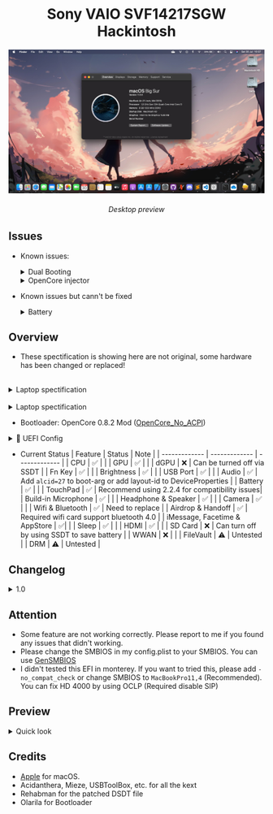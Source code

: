 <h1 align="center">Sony VAIO SVF14217SGW Hackintosh</h1> 

![lspcon_debug](./img/desktop.jpg)
<h6 align="center">Desktop preview</h6>

## Issues

* Known issues:

	<details>
		<summary>Dual Booting</summary>
		<br>
		For some reason, almost VAIO notebooks come from 2016 or older (I donn't sure about that!) didn't have any option in UEFI called: 'Boot Priority'. So, that mean there're many challenge come with that. To fixed this, we inly have 1 solution: Using EasyUEFI to custom boot entry! Download <a href="https://www.easyuefi.com/index-us.html">EasyUEFI</a>
		<br>
		<br>
		To add OpenCore and make it boot first instead of Windows Boot Manager (WBM). Please choose OpenCore.efi from /EFI/OC/OpenCore.efi 
		<br>
		For full guide about this, please read <a href="https://www.olarila.com/topic/13072-dual-boot-guide-clover-and-open-core/">here</a>
	</details>

	<details>
		<summary>OpenCore injector</summary>
		<br>
		As you now, OpenCore are supported more OSes and faster than Chameleon (Legacy) and Clover!
		<br>
		Beside, there're also many error come with this bootloader. Like using DSDT instead SSDT. The main reason for this is there are lot of various kext support more hardware. That mean you needn't use DSDT anymore, only use SSDT and hot-patch. But the VAIO notebooks aren't! They required DDST to make macOS read their battery! (Basically, <a href="https://github.com/1Revenger1/ECEnabler">ECEnabler</a> didn't work with some VAIO notebooks, they need DSDT to read the battery). And that mean OpenCore will inject our patched DSDT to all OSes and it cause BDOS on Windows! 
		<br>
		Luckily, Olarila have make a version to make OpenCore didn't inject patched DSDT to all OSes. You can check this: <a href="https://github.com/OlarilaHackintosh/OpenCore_NO_ACPI">OpenCore_No_ACPI</a>
		<br>
		<br>
		For more information about inject ACPI inject, you can read <a href="https://dortania.github.io/OpenCore-Install-Guide/why-oc.html#does-opencore-always-inject-smbios-and-acpi-data-into-other-oses">here</a>
	</details>

* Known issues but cann't be fixed

	<details>
		<summary>Battery</summary>
		<br>
		DSDT now is not required for my system, <a href="https://github.com/1Revenger1/ECEnabler">ECEnabler</a> can be used to make macOS detect battery and <a href="https://github.com/acidanthera/BrightnessKeys">BrightnessKeys</a> can be used for hotkey patching.
		<br>
		I've tried using ECEnabler.kext and BrightnessKeys.kext for 2 months ago. Everything working fine but the battery isn't, it didn't show in the menu bar. When I pluged the AC Adapter, the battery just appeared at the same time. And that was the reason why I choose DSDT patched. For the brightness key, I just realized that if I don't put the DSDT.aml into /EFI/OC/ACPI, I can use the function key like normal. But with the battery problem, I think that sometime DSDT was the best choice than using SSDT with 'delayed' kext.
	</details>

## Overview

- These spectification is showing here are not original, some hardware has been changed or replaced!
<br>

<details>
<summary>Laptop spectification</summary>

<br>

|     Name     | More infomation | 
|:-----------:|:---------------------:|
|   CPU  | Intel Core i3 3227U 1.90 GHz |
|   GPU   | Intel HD Graphics 4000 | 
|  dGPU | NVIDIA GeForce GT 740M |
| Memory | 1333MHz DDR3 2x4GB |
| Audio | Realtek ALC 233 |
| Ethernet | Realtek RTL 8111 |
| Wifi | BCM94352HMB |
| Hard Disk Drive | Netac SSD 256GB |
| Second Disk Drive | HGST 500GB |

</details>
<br>
<details>
<summary>Laptop spectification</summary>

<br>

|     macOS     | Status | 
|:-----------:|:---------------------:|
|   10.13  | ✅ |
|   10.14   | ✅ | 
|  10.15 | ✅ |
| 11.0 | 1✅ |
| 12.0 | ❌ (SMBIOS and GPU issues) |

</details>

- Bootloader: OpenCore 0.8.2 Mod (<a href="https://www.olarila.com/topic/24542-opencore_no_acpi-opencore-with-additional-featureschanges-implemented-how-to-use-this-fork/">OpenCore_No_ACPI</a>)
<details>
 <summary>💾 UEFI Config</summary>
	* Secure Boot: Disable (Please don't tried to replace the secure boot key. It might break the system bootloader)
	* Boot mode: UEFI
	* 1st boot priority: External Device
	* External boot device: Enable
	* Wake on LAN: Unsupported
</details>

- Current Status
	| Feature | Status | Note |
	| ------------- | ------------- | ------------- | 
	| CPU | ✅ | |
	| GPU | ✅ | |
	| dGPU | ❌ | Can be turned off via SSDT |
	| Fn Key | ✅ | |
	| Brightness | ✅ | |
	| USB Port | ✅ | |
	| Audio | ✅ | Add `alcid=27` to boot-arg or add layout-id to DeviceProperties |
	| Battery | ✅ | |
	| TouchPad | ✅ | Recommend using 2.2.4 for compatibility issues|
	| Build-in Microphone | ✅ | |
	| Headphone & Speaker | ✅ | |
	| Camera | ✅ | |
	| Wifi & Bluetooth | ✅ | Need to replace |
	| Airdrop & Handoff | ✅ | Required wifi card support bluetooth 4.0 |
	| iMessage, Facetime & AppStore | ✅| |
	| Sleep | ✅ | |
	| HDMI |  ✅ | |
	| SD Card | ❌ | Can turn off by using SSDT to save battery |
	| WWAN | ❌ | |
	| FileVault | ⚠️ | Untested |
	| DRM | ⚠️ | Untested |

## Changelog

<details>
<summary>1.0</summary>
	06/10/2022
		* Release with OC Mod 0.8.1, all kext are up to date

<summary>2.0</summary>
	- 07/05/2022
		* Bump OC to 0.8.2 (Moded)
		* Fix DSDT issues (SMBUS, RTC, etc.)
		* Clean boot arg
		* Update kext
		* Use FakeSMC instead of VirtualSMC to make macOS detected battery better
		* Fixed boot loop with HDMI port
		* Fixed Power management
		* Add new feature: Enable TRIM without use terminal to force enable

<summary>2.1</summary>
	- 07/30/2022
		* NEW: Now you can rename CPU via `/config.plist/NVRAM/4D1FDA02-38C7-4A6A-9CC6-4BCCA8B30102/revcpuname`. Added memory tab in 'About this mac'. Also you can rename your GPU via `/config.plist/DeviceProperties/PciRoot(0x0)/Pci(0x2,0x0)/model`
		* Brand new DSDT: Fix battery always show as 'Power Adaper', remove iGPU patched to fix broken Finder (11.6.8) and DRM issues. Fix macOS always get delayed to sleep.
		* Downgrade VoodooPS2 from 2.2.9 to 2.2.4 to make system booting better (No more issues with VoodooPS2 when booting)
		* Remove unnecessary patched in `/config.plist/ACPI/patched`. Add USB renamed patched to fix sleep issues.  
		* Add SSDT-USB-Reset.aml for USB renamed. Added SSDT-PM.aml, SSDT-PNLF.aml and SSDT-EC.aml. EC, PNLF and PM has been removed in DSDT to make system working better.
		* Update all kexts to lastest version (except VoodooPS2)
		* Fix HDMI conX issues. Remove framebuffer-conx-pipe in `DeviceProperties` because my hacks didn't reboot when hdmi is pluged-in. Added support HDMI 2.0.
		* Add boot-arg to support Sidecar on old iPad, allow rename CPU and bootloop problem with Big Sur
		* VirtualSMC now be used for this version.
</details>

## Attention

- Some feature are not working correctly. Please report to me if you found any issues that didn't working.
- Please change the SMBIOS in my config.plist to your SMBIOS. You can use <a href="https://github.com/corpnewt/GenSMBIOS">GenSMBIOS</a>
- I didn't tested this EFI in monterey. If you want to tried this, please add `-no_compat_check` or change SMBIOS to `MacBookPro11,4` (Recommended). You can fix HD 4000 by using OCLP (Required disable SIP)

## Preview
<details>
<summary>Quick look</summary>

 ![lspcon_debug](./img/desktop-preview.png)

 ![lspcon_debug](./img/launchpad.png)

 ![lspcon_debug](./img/mission-control.png)

 ![lspcon_debug](./img/icloud.jpg)

</details>

## Credits

- <a href="apple.com">Apple</a> for macOS.
- Acidanthera, Mieze, USBToolBox, etc. for all the kext
- Rehabman for the patched DSDT file
- Olarila for Bootloader
